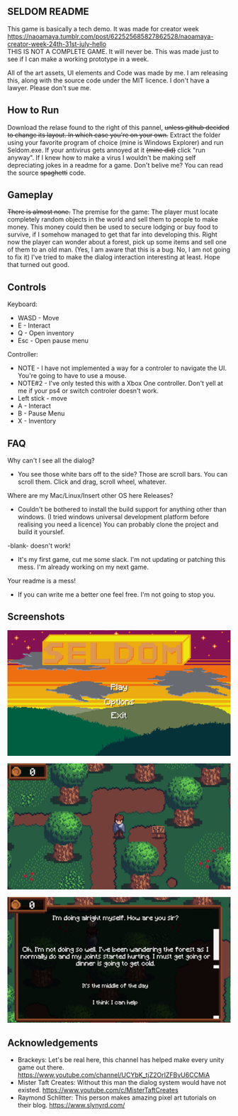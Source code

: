 ## SELDOM README
This game is basically a tech demo. It was made for creator week https://naoamaya.tumblr.com/post/622525685827862528/naoamaya-creator-week-24th-31st-july-hello <br>
THIS IS NOT A COMPLETE GAME. It will never be. This was made just to see if I can make a working prototype in a week.

All of the art assets, UI elements and Code was made by me.
I am releasing this, along with the source code under the MIT licence. I don't have a lawyer. Please don't sue me.

## How to Run
Download the relase found to the right of this pannel, ~~unless github decided to change its layout. In which case you're on your own.~~ Extract the folder using your favorite program of choice (mine is Windows Explorer) and run Seldom.exe.
If your antivirus gets annoyed at it ~~(mine did)~~ click "run anyway". If I knew how to make a virus I wouldn't be making self depreciating jokes in a readme for a game. Don't belive me? You can read the source ~~spaghetti~~ code.

## Gameplay
~~There is almost none.~~
The premise for the game: The player must locate completely random objects in the world and sell them to people to make money. This money could then be used to secure lodging or buy food to survive, if I somehow managed to get that far into developing this.
Right now the player can wonder about a forest, pick up some items and sell one of them to an old man. (Yes, I am aware that this is a bug. No, I am not going to fix it)
I've tried to make the dialog interaction interesting at least. Hope that turned out good.

## Controls
Keyboard:
* WASD - Move
* E - Interact
* Q - Open inventory
* Esc - Open pause menu

Controller:
* NOTE - I have not implemented a way for a controler to navigate the UI. You're going to have to use a mouse.
* NOTE#2 - I've only tested this with a Xbox One controller. Don't yell at me if your ps4 or switch controler doesn't work. 
* Left stick - move
* A - Interact
* B - Pause Menu
* X - Inventory

## FAQ
Why can't I see all the dialog?
* You see those white bars off to the side? Those are scroll bars. You can scroll them. Click and drag, scroll wheel, whatever.

Where are my Mac/Linux/Insert other OS here Releases?
* Couldn't be bothered to install the build support for anything other than windows. (I tried windows universal development platform before realising you need a licence) You can probably clone the project and build it yourslef.

-blank- doesn't work!
* It's my first game, cut me some slack. I'm not updating or patching this mess. I'm already working on my next game.

Your readme is a mess!
* If you can write me a better one feel free. I'm not going to stop you.

## Screenshots
![Main Menu](Screenshots/TitleScreen.png?raw=true "Main Menu")

![The Enviroment](Screenshots/ScreenShot1.png?raw=ture "The enviroment")

![Diaolgue](Screenshots/ScreenShot2.png?raw=true "Dialogue")

## Acknowledgements
* Brackeys: Let's be real here, this channel has helped make every unity game out there. https://www.youtube.com/channel/UCYbK_tjZ2OrIZFBvU6CCMiA
* Mister Taft Creates: Without this man the dialog system would have not existed. https://www.youtube.com/c/MisterTaftCreates
* Raymond Schlitter: This person makes amazing pixel art tutorials on their blog. https://www.slynyrd.com/
